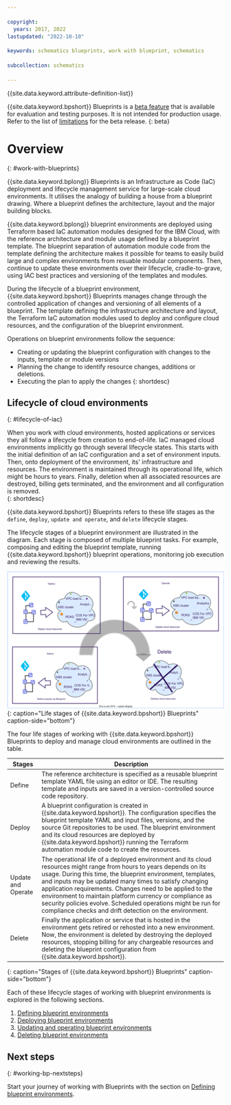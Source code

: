 ```yaml
---

copyright:
  years: 2017, 2022
lastupdated: "2022-10-10"

keywords: schematics blueprints, work with blueprint, schematics

subcollection: schematics

---
```


{{site.data.keyword.attribute-definition-list}}

{{site.data.keyword.bpshort}} Blueprints is a [beta feature](/docs/schematics?topic=schematics-bp-beta-limitations) that is available for evaluation and testing purposes. It is not intended for production usage. Refer to the list of [limitations](/docs/schematics?topic=schematics-bp-beta-limitations) for the beta release.
{: beta}

# Overview
{: #work-with-blueprints}

{{site.data.keyword.bplong}} Blueprints is an Infrastructure as Code (IaC) deployment and lifecycle management service for large-scale cloud environments. It utilises the analogy of building a house from a blueprint drawing. Where a blueprint defines the architecture, layout and the major building blocks.  

{{site.data.keyword.bplong}} blueprint environments are deployed using Terraform based IaC automation modules designed for the IBM Cloud, with the reference architecture and module usage defined by a blueprint template. The blueprint separation of automation module code from the template defining the architecture makes it possible for teams to easily build large and complex environments from resuable modular components. Then, continue to update these environments over their lifecycle, cradle-to-grave, using IAC best practices and versioning of the templates and modules. 

During the lifecycle of a blueprint environment, {{site.data.keyword.bpshort}} Blueprints manages change through the controlled application of changes and versioning of all elements of a blueprint. The template defining the infrastructure architecture and layout, the Terraform IaC automation modules used to deploy and configure cloud resources, and the configuration of the blueprint environment. 

Operations on blueprint environments follow the sequence:
- Creating or updating the blueprint configuration with changes to the inputs, template or module versions
- Planning the change to identify resource changes, additions or deletions. 
- Executing the plan to apply the changes 
{: shortdesc}

## Lifecycle of cloud environments
{: #lifecycle-of-iac}

When you work with cloud environments, hosted applications or services they all follow a lifecycle from creation to end-of-life. IaC managed cloud environments implicitly go through several lifecycle states. This starts with the initial definition of an IaC configuration and a set of environment inputs. Then, onto deployment of the environment, its' infrastructure and resources. The environment is maintained through its operational life, which might be hours to years. Finally, deletion when all associated resources are destroyed, billing gets terminated, and the environment and all configuration is removed.  
{: shortdesc}

{{site.data.keyword.bpshort}} Blueprints refers to these life stages as the `define`, `deploy`, `update and operate`, and `delete` lifecycle stages. 

The lifecycle stages of a blueprint environment are illustrated in the diagram. Each stage is composed of multiple blueprint tasks. For example, composing and editing the blueprint template, running {{site.data.keyword.bpshort}} blueprint operations, monitoring job execution and reviewing the results. 

![Life stages of {{site.data.keyword.bpshort}} Blueprints](../images/bp-life-stages.svg){: caption="Life stages of {{site.data.keyword.bpshort}} Blueprints" caption-side="bottom"}

The four life stages of working with {{site.data.keyword.bpshort}} Blueprints to deploy and manage cloud environments are outlined in the table.

| Stages | Description |
| -- | -- |
| Define | The reference architecture is specified as a reusable blueprint template YAML file using an editor or IDE. The resulting template and inputs are saved in a version-controlled source code repository. |
| Deploy | A blueprint configuration is created in {{site.data.keyword.bpshort}}. The configuration specifies the blueprint template YAML and input files, versions, and the source Git repositories to be used. The blueprint environment and its cloud resources are deployed by {{site.data.keyword.bpshort}} running the Terraform automation module code to create the resources. |
| Update and Operate | The operational life of a deployed environment and its cloud resources might range from hours to years depends on its usage. During this time, the blueprint environment, templates, and inputs may be updated many times to satisfy changing application requirements. Changes need to be applied to the environment to maintain platform currency or compliance as security policies evolve. Scheduled operations might be run for compliance checks and drift detection on the environment. |
| Delete | Finally the application or service that is hosted in the environment gets retired or rehosted into a new environment. Now, the environment is deleted by destroying the deployed resources, stopping billing for any chargeable resources and deleting the blueprint configuration from {{site.data.keyword.bpshort}}. |
{: caption="Stages of {{site.data.keyword.bpshort}} Blueprints" caption-side="bottom"}

Each of these lifecycle stages of working with blueprint environments is explored in the following sections. 

1. [Defining blueprint environments](/docs/schematics?topic=schematics-define-blueprints) 
2. [Deploying blueprint environments](/docs/schematics?topic=schematics-deploy-blueprints)
3. [Updating and operating blueprint environments](/docs/schematics?topic=schematics-update-blueprints)
4. [Deleting blueprint environments](/docs/schematics?topic=schematics-delete-blueprints) 
  
## Next steps
{: #working-bp-nextsteps}

Start your journey of working with Blueprints with the section on [Defining blueprint environments](/docs/schematics?topic=schematics-define-blueprints). 
